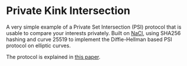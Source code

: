 Private Kink Intersection
=========================

A very simple example of a Private Set Intersection (PSI) protocol that is usable to compare your interests privately.
Built on [NaCl](http://nacl.cr.yp.to/), using SHA256 hashing and curve 25519 to implement the Diffie-Hellman based PSI protocol on elliptic curves.

The protocol is explained in [this paper](http://www.cs.cornell.edu/aevf/research/sigmod_2003.pdf).

